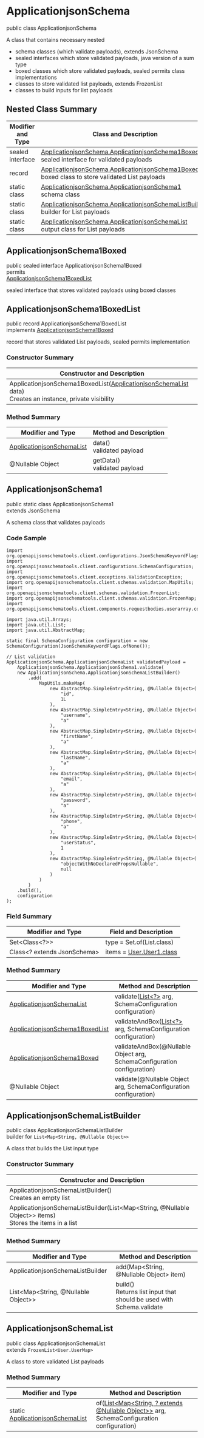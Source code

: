 # ApplicationjsonSchema
public class ApplicationjsonSchema<br>

A class that contains necessary nested
- schema classes (which validate payloads), extends JsonSchema
- sealed interfaces which store validated payloads, java version of a sum type
- boxed classes which store validated payloads, sealed permits class implementations
- classes to store validated list payloads, extends FrozenList
- classes to build inputs for list payloads

## Nested Class Summary
| Modifier and Type | Class and Description |
| ----------------- | ---------------------- |
| sealed interface | [ApplicationjsonSchema.ApplicationjsonSchema1Boxed](#applicationjsonschema1boxed)<br> sealed interface for validated payloads |
| record | [ApplicationjsonSchema.ApplicationjsonSchema1BoxedList](#applicationjsonschema1boxedlist)<br> boxed class to store validated List payloads |
| static class | [ApplicationjsonSchema.ApplicationjsonSchema1](#applicationjsonschema1)<br> schema class |
| static class | [ApplicationjsonSchema.ApplicationjsonSchemaListBuilder](#applicationjsonschemalistbuilder)<br> builder for List payloads |
| static class | [ApplicationjsonSchema.ApplicationjsonSchemaList](#applicationjsonschemalist)<br> output class for List payloads |

## ApplicationjsonSchema1Boxed
public sealed interface ApplicationjsonSchema1Boxed<br>
permits<br>
[ApplicationjsonSchema1BoxedList](#applicationjsonschema1boxedlist)

sealed interface that stores validated payloads using boxed classes

## ApplicationjsonSchema1BoxedList
public record ApplicationjsonSchema1BoxedList<br>
implements [ApplicationjsonSchema1Boxed](#applicationjsonschema1boxed)

record that stores validated List payloads, sealed permits implementation

### Constructor Summary
| Constructor and Description |
| --------------------------- |
| ApplicationjsonSchema1BoxedList([ApplicationjsonSchemaList](#applicationjsonschemalist) data)<br>Creates an instance, private visibility |

### Method Summary
| Modifier and Type | Method and Description |
| ----------------- | ---------------------- |
| [ApplicationjsonSchemaList](#applicationjsonschemalist) | data()<br>validated payload |
| @Nullable Object | getData()<br>validated payload |

## ApplicationjsonSchema1
public static class ApplicationjsonSchema1<br>
extends JsonSchema

A schema class that validates payloads

### Code Sample
```
import org.openapijsonschematools.client.configurations.JsonSchemaKeywordFlags;
import org.openapijsonschematools.client.configurations.SchemaConfiguration;
import org.openapijsonschematools.client.exceptions.ValidationException;
import org.openapijsonschematools.client.schemas.validation.MapUtils;
import org.openapijsonschematools.client.schemas.validation.FrozenList;
import org.openapijsonschematools.client.schemas.validation.FrozenMap;
import org.openapijsonschematools.client.components.requestbodies.userarray.content.applicationjson.ApplicationjsonSchema;

import java.util.Arrays;
import java.util.List;
import java.util.AbstractMap;

static final SchemaConfiguration configuration = new SchemaConfiguration(JsonSchemaKeywordFlags.ofNone());

// List validation
ApplicationjsonSchema.ApplicationjsonSchemaList validatedPayload =
    ApplicationjsonSchema.ApplicationjsonSchema1.validate(
    new ApplicationjsonSchema.ApplicationjsonSchemaListBuilder()
        .add(
            MapUtils.makeMap(
                new AbstractMap.SimpleEntry<String, @Nullable Object>(
                    "id",
                    1L
                ),
                new AbstractMap.SimpleEntry<String, @Nullable Object>(
                    "username",
                    "a"
                ),
                new AbstractMap.SimpleEntry<String, @Nullable Object>(
                    "firstName",
                    "a"
                ),
                new AbstractMap.SimpleEntry<String, @Nullable Object>(
                    "lastName",
                    "a"
                ),
                new AbstractMap.SimpleEntry<String, @Nullable Object>(
                    "email",
                    "a"
                ),
                new AbstractMap.SimpleEntry<String, @Nullable Object>(
                    "password",
                    "a"
                ),
                new AbstractMap.SimpleEntry<String, @Nullable Object>(
                    "phone",
                    "a"
                ),
                new AbstractMap.SimpleEntry<String, @Nullable Object>(
                    "userStatus",
                    1
                ),
                new AbstractMap.SimpleEntry<String, @Nullable Object>(
                    "objectWithNoDeclaredPropsNullable",
                    null
                )
            )
        )
    .build(),
    configuration
);
```

### Field Summary
| Modifier and Type | Field and Description |
| ----------------- | ---------------------- |
| Set<Class<?>> | type = Set.of(List.class) |
| Class<? extends JsonSchema> | items = [User.User1.class](../../../../../components/schemas/User.md#user1) |

### Method Summary
| Modifier and Type | Method and Description |
| ----------------- | ---------------------- |
| [ApplicationjsonSchemaList](#applicationjsonschemalist) | validate([List<?>](#applicationjsonschemalistbuilder) arg, SchemaConfiguration configuration) |
| [ApplicationjsonSchema1BoxedList](#applicationjsonschema1boxedlist) | validateAndBox([List<?>](#applicationjsonschemalistbuilder) arg, SchemaConfiguration configuration) |
| [ApplicationjsonSchema1Boxed](#applicationjsonschema1boxed) | validateAndBox(@Nullable Object arg, SchemaConfiguration configuration) |
| @Nullable Object | validate(@Nullable Object arg, SchemaConfiguration configuration) |

## ApplicationjsonSchemaListBuilder
public class ApplicationjsonSchemaListBuilder<br>
builder for `List<Map<String, @Nullable Object>>`

A class that builds the List input type

### Constructor Summary
| Constructor and Description |
| --------------------------- |
| ApplicationjsonSchemaListBuilder()<br>Creates an empty list |
| ApplicationjsonSchemaListBuilder(List<Map<String, @Nullable Object>> items)<br>Stores the items in a list |

### Method Summary
| Modifier and Type | Method and Description |
| ----------------- | ---------------------- |
| ApplicationjsonSchemaListBuilder | add(Map<String, @Nullable Object> item) |
| List<Map<String, @Nullable Object>> | build()<br>Returns list input that should be used with Schema.validate |

## ApplicationjsonSchemaList
public class ApplicationjsonSchemaList<br>
extends `FrozenList<User.UserMap>`

A class to store validated List payloads

### Method Summary
| Modifier and Type | Method and Description |
| ----------------- | ---------------------- |
| static [ApplicationjsonSchemaList](#applicationjsonschemalist) | of([List<Map<String, ? extends @Nullable Object>>](#applicationjsonschemalistbuilder) arg, SchemaConfiguration configuration) |
